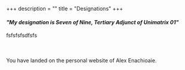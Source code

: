 +++
description = ""
title = "Designations"
+++

#### *"My designation is Seven of Nine, Tertiary Adjunct of Unimatrix 01"*  

fsfsfsfsdfsfs\
\
\
\
You have landed on the personal website of Alex Enachioaie.
